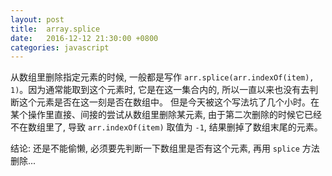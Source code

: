 ```yaml
---
layout: post
title:  array.splice
date:   2016-12-12 21:30:00 +0800
categories: javascript
---
```


从数组里删除指定元素的时候, 一般都是写作 `arr.splice(arr.indexOf(item), 1)`。因为通常能取到这个元素时, 它是在这一集合内的, 所以一直以来也没有去判断这个元素是否在这一刻是否在数组中。
但是今天被这个写法坑了几个小时。在某个操作里直接、间接的尝试从数组里删除某元素, 由于第二次删除的时候它已经不在数组里了, 导致 `arr.indexOf(item)` 取值为 `-1`, 结果删掉了数组末尾的元素。

结论: 还是不能偷懒, 必须要先判断一下数组里是否有这个元素, 再用 `splice` 方法删除...
